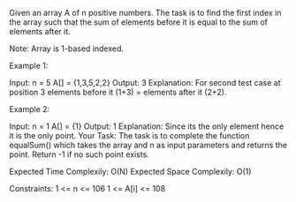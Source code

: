 Given an array A of n positive numbers. The task is to find the first index in the array such that the sum of elements before it is equal to the sum of elements after it.

Note:  Array is 1-based indexed.

Example 1:

Input: 
n = 5 
A[] = {1,3,5,2,2} 
Output: 3 
Explanation: For second test case 
at position 3 elements before it 
(1+3) = elements after it (2+2). 
 

Example 2:

Input:
n = 1
A[] = {1}
Output: 1
Explanation:
Since its the only element hence
it is the only point.
Your Task:
The task is to complete the function equalSum() which takes the array and n as input parameters and returns the point. Return -1 if no such point exists.

Expected Time Complexily: O(N)
Expected Space Complexily: O(1)

Constraints:
1 <= n <= 106
1 <= A[i] <= 108
